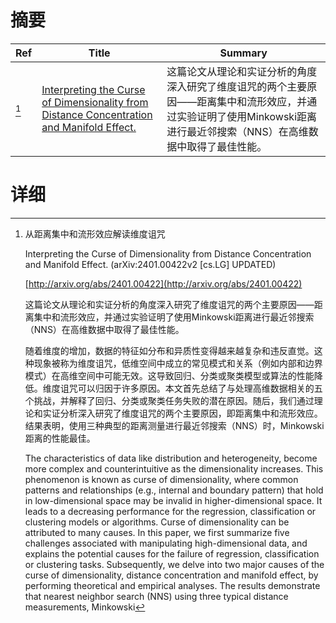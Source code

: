 # 摘要

| Ref | Title | Summary |
| --- | --- | --- |
| [^1] | [Interpreting the Curse of Dimensionality from Distance Concentration and Manifold Effect.](http://arxiv.org/abs/2401.00422) | 这篇论文从理论和实证分析的角度深入研究了维度诅咒的两个主要原因——距离集中和流形效应，并通过实验证明了使用Minkowski距离进行最近邻搜索（NNS）在高维数据中取得了最佳性能。 |

# 详细

[^1]: 从距离集中和流形效应解读维度诅咒

    Interpreting the Curse of Dimensionality from Distance Concentration and Manifold Effect. (arXiv:2401.00422v2 [cs.LG] UPDATED)

    [http://arxiv.org/abs/2401.00422](http://arxiv.org/abs/2401.00422)

    这篇论文从理论和实证分析的角度深入研究了维度诅咒的两个主要原因——距离集中和流形效应，并通过实验证明了使用Minkowski距离进行最近邻搜索（NNS）在高维数据中取得了最佳性能。

    

    随着维度的增加，数据的特征如分布和异质性变得越来越复杂和违反直觉。这种现象被称为维度诅咒，低维空间中成立的常见模式和关系（例如内部和边界模式）在高维空间中可能无效。这导致回归、分类或聚类模型或算法的性能降低。维度诅咒可以归因于许多原因。本文首先总结了与处理高维数据相关的五个挑战，并解释了回归、分类或聚类任务失败的潜在原因。随后，我们通过理论和实证分析深入研究了维度诅咒的两个主要原因，即距离集中和流形效应。结果表明，使用三种典型的距离测量进行最近邻搜索（NNS）时，Minkowski距离的性能最佳。

    The characteristics of data like distribution and heterogeneity, become more complex and counterintuitive as the dimensionality increases. This phenomenon is known as curse of dimensionality, where common patterns and relationships (e.g., internal and boundary pattern) that hold in low-dimensional space may be invalid in higher-dimensional space. It leads to a decreasing performance for the regression, classification or clustering models or algorithms. Curse of dimensionality can be attributed to many causes. In this paper, we first summarize five challenges associated with manipulating high-dimensional data, and explains the potential causes for the failure of regression, classification or clustering tasks. Subsequently, we delve into two major causes of the curse of dimensionality, distance concentration and manifold effect, by performing theoretical and empirical analyses. The results demonstrate that nearest neighbor search (NNS) using three typical distance measurements, Minkowski
    

